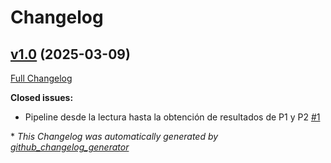 # Changelog

## [v1.0](https://github.com/gicclab/gicc-scrum_videofraud_metodos/tree/v1.0) (2025-03-09)

[Full Changelog](https://github.com/gicclab/gicc-scrum_videofraud_metodos/compare/8a88a19fab06189ddadca4710952ec97451fda59...v1.0)

**Closed issues:**

- Pipeline desde la lectura hasta la obtención de resultados de P1 y P2 [\#1](https://github.com/gicclab/gicc-scrum_videofraud_metodos/issues/1)



\* *This Changelog was automatically generated by [github_changelog_generator](https://github.com/github-changelog-generator/github-changelog-generator)*
